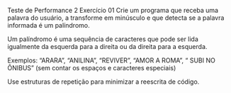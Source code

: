 Teste de Performance 2
Exercício 01
Crie um programa que receba uma palavra do usuário, a transforme em minúsculo e que detecta se a palavra informada é um palíndromo.

Um palíndromo é uma sequência de caracteres que pode ser lida igualmente da esquerda para a direita ou da direita para a esquerda.

Exemplos: “ARARA”, “ANILINA”, “REVIVER”, “AMOR A ROMA”, “ SUBI NO ÔNIBUS” (sem contar os espaços e caracteres especiais)

Use estruturas de repetição para minimizar a reescrita de código.